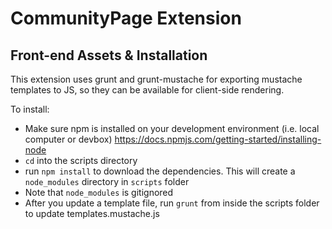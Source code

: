 # CommunityPage Extension

## Front-end Assets & Installation
This extension uses grunt and grunt-mustache for exporting mustache templates to JS, so they can be available for client-side rendering.

To install:

* Make sure npm is installed on your development environment (i.e. local computer or devbox) https://docs.npmjs.com/getting-started/installing-node
* `cd` into the scripts directory
* run `npm install` to download the dependencies. This will create a `node_modules` directory in `scripts` folder
 * Note that `node_modules` is gitignored
* After you update a template file, run `grunt` from inside the scripts folder to update templates.mustache.js
